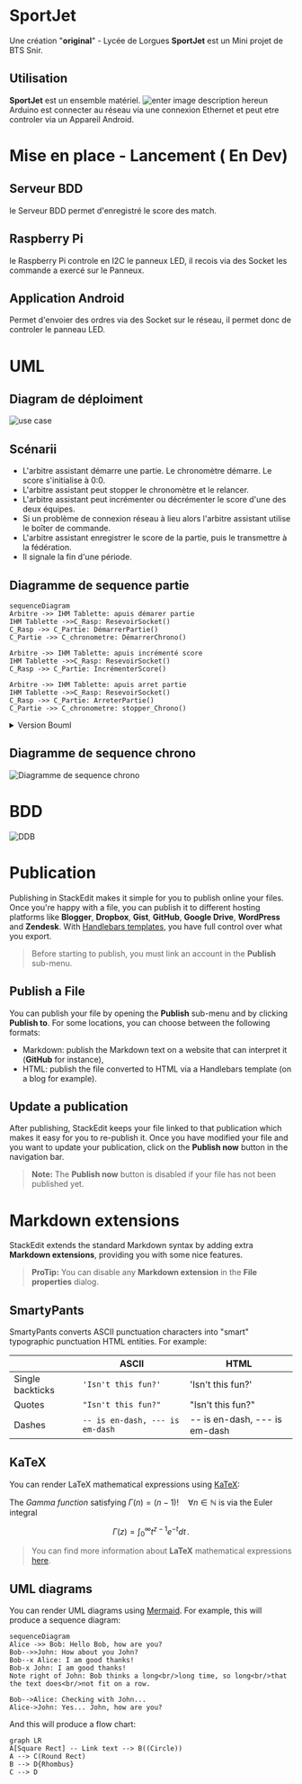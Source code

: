 # SportJet

Une création "**original**" - Lycée de Lorgues
**SportJet** est un Mini projet de BTS Snir.

## Utilisation
**SportJet** est un ensemble matériel.
![enter image description here](https://github.com/SportJet/SportJet.github.io/raw/master/img/shem1.png)un Arduino est connecter au réseau via une connexion Ethernet et peut etre controler via un Appareil Android.

# Mise en place - Lancement ( En Dev)
## Serveur BDD
le Serveur BDD permet d'enregistré le score des match.
## Raspberry Pi
le Raspberry Pi controle en I2C le panneux LED, il recois via des Socket les commande a exercé sur le Panneux.
## Application Android
Permet d'envoier des ordres via des Socket sur le réseau, il permet donc de controler le panneau LED.

# UML
## Diagram de déploiment
![use case](https://github.com/SportJet/SportJet.github.io/raw/master/img/fig128014.png)



## Scénarii

- L&#39;arbitre assistant démarre une partie. Le chronomètre démarre. Le score s&#39;initialise à 0:0.
- L&#39;arbitre assistant peut stopper le chronomètre et le relancer.
- L&#39;arbitre assistant peut incrémenter ou décrémenter le score d&#39;une des deux équipes.
- Si un problème de connexion réseau à lieu alors l&#39;arbitre assistant utilise le boîter de commande.
- L&#39;arbitre assistant enregistrer le score de la partie, puis le transmettre à la fédération.
- Il signale la fin d&#39;une période.

## Diagramme de sequence partie
```mermaid
sequenceDiagram
Arbitre ->> IHM Tablette: apuis démarer partie
IHM Tablette ->>C_Rasp: ResevoirSocket()
C_Rasp ->> C_Partie: DémarrerPartie()
C_Partie ->> C_chronometre: DémarrerChrono()

Arbitre ->> IHM Tablette: apuis incrémenté score
IHM Tablette ->>C_Rasp: ResevoirSocket()
C_Rasp ->> C_Partie: IncrémenterScore()

Arbitre ->> IHM Tablette: apuis arret partie
IHM Tablette ->>C_Rasp: ResevoirSocket()
C_Rasp ->> C_Partie: ArreterPartie()
C_Partie ->> C_chronometre: stopper_Chrono()
```
<details> 
<summary>Version Bouml</summary>
<div>
![Diagramme de sequence partie](https://github.com/SportJet/SportJet.github.io/raw/master/img/fig128125.png)
</div> 
</details>



## Diagramme de sequence chrono
![Diagramme de sequence chrono](https://github.com/SportJet/SportJet.github.io/raw/master/img/fig134670.png)
# BDD
![DDB](https://github.com/SportJet/SportJet.github.io/raw/master/img/Untitled.png)



# Publication

Publishing in StackEdit makes it simple for you to publish online your files. Once you're happy with a file, you can publish it to different hosting platforms like **Blogger**, **Dropbox**, **Gist**, **GitHub**, **Google Drive**, **WordPress** and **Zendesk**. With [Handlebars templates](http://handlebarsjs.com/), you have full control over what you export.

> Before starting to publish, you must link an account in the **Publish** sub-menu.

## Publish a File

You can publish your file by opening the **Publish** sub-menu and by clicking **Publish to**. For some locations, you can choose between the following formats:

- Markdown: publish the Markdown text on a website that can interpret it (**GitHub** for instance),
- HTML: publish the file converted to HTML via a Handlebars template (on a blog for example).

## Update a publication

After publishing, StackEdit keeps your file linked to that publication which makes it easy for you to re-publish it. Once you have modified your file and you want to update your publication, click on the **Publish now** button in the navigation bar.

> **Note:** The **Publish now** button is disabled if your file has not been published yet.


# Markdown extensions

StackEdit extends the standard Markdown syntax by adding extra **Markdown extensions**, providing you with some nice features.

> **ProTip:** You can disable any **Markdown extension** in the **File properties** dialog.


## SmartyPants

SmartyPants converts ASCII punctuation characters into "smart" typographic punctuation HTML entities. For example:

|                |ASCII                          |HTML                         |
|----------------|-------------------------------|-----------------------------|
|Single backticks|`'Isn't this fun?'`            |'Isn't this fun?'            |
|Quotes          |`"Isn't this fun?"`            |"Isn't this fun?"            |
|Dashes          |`-- is en-dash, --- is em-dash`|-- is en-dash, --- is em-dash|


## KaTeX

You can render LaTeX mathematical expressions using [KaTeX](https://khan.github.io/KaTeX/):

The *Gamma function* satisfying $\Gamma(n) = (n-1)!\quad\forall n\in\mathbb N$ is via the Euler integral

$$
\Gamma(z) = \int_0^\infty t^{z-1}e^{-t}dt\,.
$$

> You can find more information about **LaTeX** mathematical expressions [here](http://meta.math.stackexchange.com/questions/5020/mathjax-basic-tutorial-and-quick-reference).


## UML diagrams

You can render UML diagrams using [Mermaid](https://mermaidjs.github.io/). For example, this will produce a sequence diagram:

```mermaid
sequenceDiagram
Alice ->> Bob: Hello Bob, how are you?
Bob-->>John: How about you John?
Bob--x Alice: I am good thanks!
Bob-x John: I am good thanks!
Note right of John: Bob thinks a long<br/>long time, so long<br/>that the text does<br/>not fit on a row.

Bob-->Alice: Checking with John...
Alice->John: Yes... John, how are you?
```

And this will produce a flow chart:

```mermaid
graph LR
A[Square Rect] -- Link text --> B((Circle))
A --> C(Round Rect)
B --> D{Rhombus}
C --> D
```
